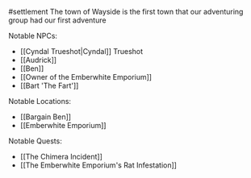 #settlement 
The town of Wayside is the first town that our adventuring group had our first adventure

Notable NPCs:
- [[Cyndal Trueshot|Cyndal]] Trueshot
- [[Audrick]]
- [[Ben]]
- [[Owner of the Emberwhite Emporium]]
- [[Bart 'The Fart']]

Notable Locations:
- [[Bargain Ben]]
- [[Emberwhite Emporium]]

Notable Quests:
- [[The Chimera Incident]]
- [[The Emberwhite Emporium's Rat Infestation]]


